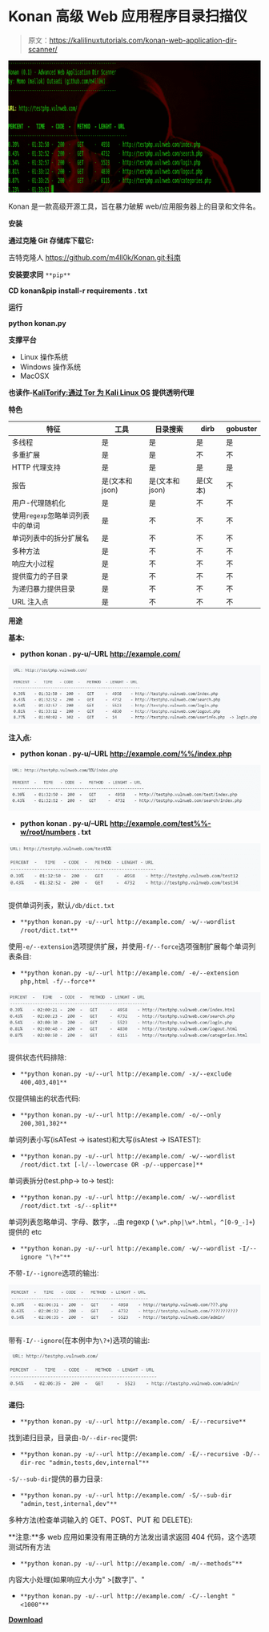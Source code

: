 # Konan 高级 Web 应用程序目录扫描仪

> 原文：<https://kalilinuxtutorials.com/konan-web-application-dir-scanner/>

[![Konan – Advanced Web Application Dir Scanner](img//6d6c5fcb6e19fd31d22c0c3aff218f8a.png "Konan – Advanced Web Application Dir Scanner")](https://1.bp.blogspot.com/-coCnf5dr65c/XQmJiBpytJI/AAAAAAAAA6E/htUua0yE9AcIwA1BD6-a9C_N78b-al8nwCLcBGAs/s1600/Konan%25281%2529.png)

Konan 是一款高级开源工具，旨在暴力破解 web/应用服务器上的目录和文件名。

**安装**

**通过克隆 Git 存储库下载它:**

吉特克隆人 https://github.com/m4ll0k/Konan.git·科南

**安装要求同** `**pip**`

**CD konan&pip install-r requirements . txt**

**运行**

**python konan.py**

**支撑平台**

*   Linux 操作系统
*   Windows 操作系统
*   MacOSX

**也读作-[KaliTorify:通过 Tor 为 Kali Linux OS](https://kalilinuxtutorials.com/kalitorify-transparent-proxy/) 提供透明代理**

**特色**

| 特征 | 工具 | 目录搜索 | dirb | gobuster |
| --- | --- | --- | --- | --- |
| 多线程 | 是 | 是 | 是 | 是 |
| 多重扩展 | 是 | 是 | 不 | 不 |
| HTTP 代理支持 | 是 | 是 | 是 | 是 |
| 报告 | 是(文本和 json) | 是(文本和 json) | 是(文本) | 不 |
| 用户-代理随机化 | 是 | 是 | 不 | 不 |
| 使用`regexp`忽略单词列表中的单词 | 是 | 不 | 不 | 不 |
| 单词列表中的拆分扩展名 | 是 | 不 | 不 | 不 |
| 多种方法 | 是 | 不 | 不 | 不 |
| 响应大小过程 | 是 | 不 | 不 | 不 |
| 提供蛮力的子目录 | 是 | 不 | 不 | 不 |
| 为递归暴力提供目录 | 是 | 不 | 不 | 不 |
| URL 注入点 | 是 | 不 | 不 | 不 |

**用途**

**基本:**

*   **python konan . py-u/–URL http://example.com/**

![](img//18ccbc593a3f218239fe749730d44463.png)

**注入点:**

*   **python konan . py-u/–URL http://example.com/%%/index.php**

![](img//e236f860bf7322c833e02730056643e0.png)

*   **python konan . py-u/–URL http://example.com/test%%-w/root/numbers . txt**

![](img//18b12373223ee0969df0262c1e5cc605.png)

提供单词列表，默认`/db/dict.txt`

*   `**python konan.py -u/--url http://example.com/ -w/--wordlist /root/dict.txt**`

使用`-e/--extension`选项提供扩展，并使用`-f/--force`选项强制扩展每个单词列表条目:

*   `**python konan.py -u/--url http://example.com/ -e/--extension php,html -f/--force**`

![](img//add709cef825c020b6abbd0fcdc1022c.png)

提供状态代码排除:

*   `**python konan.py -u/--url http://example.com/ -x/--exclude 400,403,401**`

仅提供输出的状态代码:

*   `**python konan.py -u/--url http://example.com/ -o/--only 200,301,302**`

单词列表小写(isATest -> isatest)和大写(isAtest -> ISATEST):

*   `**python konan.py -u/--url http://example.com/ -w/--wordlist /root/dict.txt [-l/--lowercase OR -p/--uppercase]**`

单词表拆分(test.php-> to-> test):

*   `**python konan.py -u/--url http://example.com/ -w/--wordlist /root/dict.txt -s/--split**`

单词列表忽略单词、字母、数字，..由 regexp ( `\w*.php|\w*.html`，`^[0-9_-]+`)提供的 etc

*   `**python konan.py -u/--url http://example.com/ -w/--wordlist -I/--ignore "\?+"**`

不带`-I/--ignore`选项的输出:

![](img//5fd97b84892d0229950e46ace0927c23.png)

带有`-I/--ignore`(在本例中为`\?+`)选项的输出:

![](img//1428f537c50485af7a16c7bc9a1e73a3.png)

**递归:**

*   `**python konan.py -u/--url http://example.com/ -E/--recursive**`

找到递归目录，目录由`-D/--dir-rec`提供:

*   `**python konan.py -u/--url http://example.com/ -E/--recursive -D/--dir-rec "admin,tests,dev,internal"**`

`-S/--sub-dir`提供的暴力目录:

*   `**python konan.py -u/--url http://example.com/ -S/--sub-dir "admin,test,internal,dev"**`

多种方法(检查单词输入的 GET、POST、PUT 和 DELETE):

**注意:**多 web 应用如果没有用正确的方法发出请求返回 404 代码，这个选项测试所有方法

*   `**python konan.py -u/--url http://example.com/ -m/--methods"**`

内容大小处理(如果响应大小为" >[数字]"、"

*   `**python konan.py -u/--url http://example.com/ -C/--lenght "<1000"**`

[**Download**](https://github.com/m4ll0k/Konan)